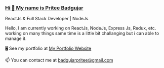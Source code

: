 ### [Hi 👋 My name is Pritee Badgujar](https://github.com/MsPritee)

ReactJs & Full Stack Developer | NodeJs

Hello, I am currently working on ReactJs, NodeJs, Express Js, Redux, etc. working on many things same time is a little bit challanging but i can able to manage it.

🖥️  See my portfolio at [My Portfolio Website](https://mspritee.github.io/Pritee-Badgujar/)

📫 You can contact me at badgujarpritee@gmail.com


<!---
MsPritee/MsPritee is a ✨ special ✨ repository because its `README.md` (this file) appears on your GitHub profile.
You can click the Preview link to take a look at your changes.
--->
